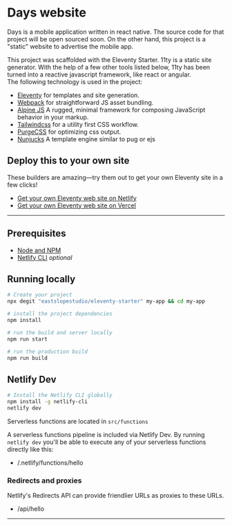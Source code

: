 # Days website

Days is a mobile application written in react native. The source code for that project will be open sourced soon. On the other hand, this project is a "static" website to advertise the mobile app.

This project was scaffolded with the Eleventy Starter. 11ty is a static site generator. With the help of a few other tools listed below, 11ty has been turned into a reactive javascript framework, like react or angular.  
The following technology is used in the project:

- [Eleventy](https://11ty.dev) for templates and site generation.
- [Webpack](https://webpack.js.org) for straightforward JS asset bundling.
- [Alpine JS](https://github.com/alpinejs/alpine) A rugged, minimal framework for composing JavaScript behavior in your markup.
- [Tailwindcss](https://tailwindcss.com) for a utility first CSS workflow.
- [PurgeCSS](https://www.purgecss.com/) for optimizing css output.
- [Nunjucks](https://mozilla.github.io/nunjucks/) A template engine similar to pug or ejs

## Deploy this to your own site

These builders are amazing—try them out to get your own Eleventy site in a few clicks!

- [Get your own Eleventy web site on Netlify](https://app.netlify.com/start/deploy?repository=https://github.com/eastslopestudio/eleventy-starter)
- [Get your own Eleventy web site on Vercel](https://vercel.com/import/project?template=eastslopestudio%2Feleventy-starter)

---

## Prerequisites

- [Node and NPM](https://nodejs.org/)
- [Netlify CLI](https://www.npmjs.com/package/netlify-cli) _optional_

## Running locally

```bash
# Create your project
npx degit "eastslopestudio/eleventy-starter" my-app && cd my-app

# install the project dependencies
npm install

# run the build and server locally
npm run start

# run the production build
npm run build
```

## Netlify Dev

```bash
# Install the Netlify CLI globally
npm install -g netlify-cli
netlify dev
```

Serverless functions are located in `src/functions`

A serverless functions pipeline is included via Netlify Dev. By running `netlify dev` you'll be able to execute any of your serverless functions directly like this:

- /.netlify/functions/hello

### Redirects and proxies

Netlify's Redirects API can provide friendlier URLs as proxies to these URLs.

- /api/hello

---


